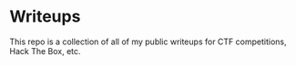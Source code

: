 # Writeups
This repo is a collection of all of my public writeups for CTF competitions, Hack The Box, etc.

